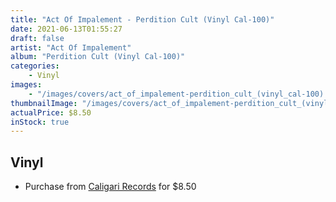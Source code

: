 ```yaml
---
title: "Act Of Impalement - Perdition Cult (Vinyl Cal-100)"
date: 2021-06-13T01:55:27
draft: false
artist: "Act Of Impalement"
album: "Perdition Cult (Vinyl Cal-100)"
categories:
    - Vinyl
images:
    - "/images/covers/act_of_impalement-perdition_cult_(vinyl_cal-100).png"
thumbnailImage: "/images/covers/act_of_impalement-perdition_cult_(vinyl_cal-100)-thumb.png"
actualPrice: $8.50
inStock: true
---
```


## Vinyl
* Purchase from [Caligari Records](https://caligarirecords.storenvy.com/products/24814011-act-of-impalement-perdition-cult-vinyl-cal-100) for $8.50
